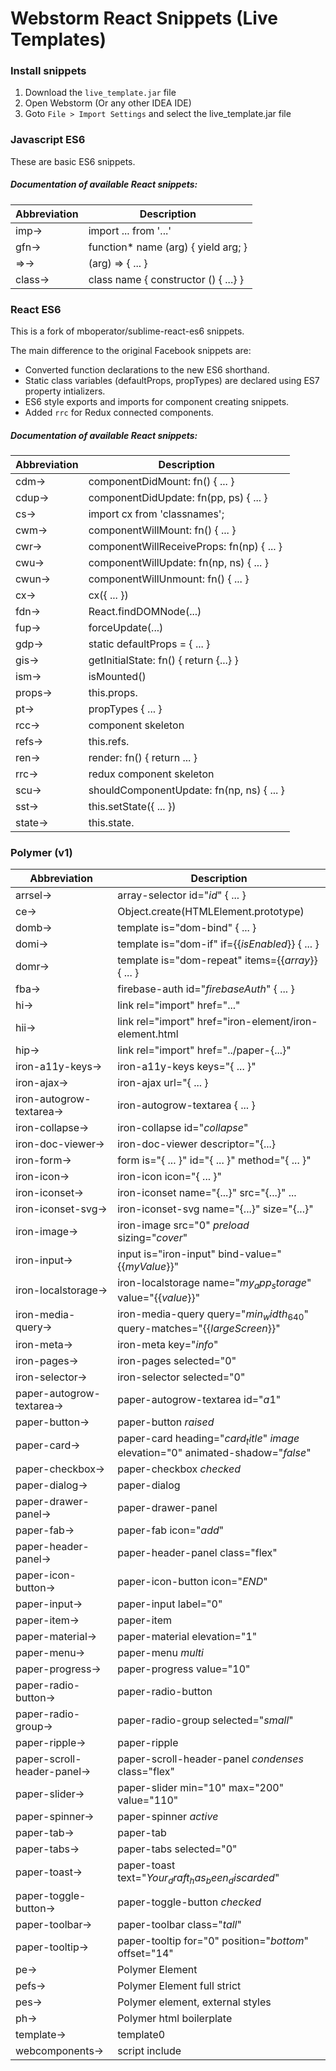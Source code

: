 # Webstorm React Snippets (Live Templates)

### Install snippets

1. Download the `live_template.jar` file
2. Open Webstorm (Or any other IDEA IDE)
3. Goto `File > Import Settings` and select the live_template.jar file

### Javascript ES6

These are basic ES6 snippets.

##### Documentation of available React snippets:

| Abbreviation | Description |
|---|---|
| imp→ | import ... from '...' |
| gfn→  | function* name (arg) { yield arg; } |
| =>→ | (arg) => { ... } |
| class→ | class name { constructor () { ...} } |

### React ES6

This is a fork of mboperator/sublime-react-es6 snippets.

The main difference to the original Facebook snippets are:

- Converted function declarations to the new ES6 shorthand.
- Static class variables (defaultProps, propTypes) are declared using ES7 property intializers.
- ES6 style exports and imports for component creating snippets.
- Added `rrc` for Redux connected components.

##### Documentation of available React snippets:

| Abbreviation | Description |
|---|---|
| cdm→ | componentDidMount: fn() { ... } |
| cdup→ | componentDidUpdate: fn(pp, ps) { ... } |
| cs→ | import cx from 'classnames'; |
| cwm→ | componentWillMount: fn() { ... } |
| cwr→ | componentWillReceiveProps: fn(np) { ... } |
| cwu→ | componentWillUpdate: fn(np, ns) { ... } |
| cwun→ | componentWillUnmount: fn() { ... } |
| cx→ | cx({ ... }) |
| fdn→ | React.findDOMNode(...) |
| fup→ | forceUpdate(...) |
| gdp→ | static defaultProps = { ... } |
| gis→ | getInitialState: fn() { return {...} } |
| ism→ | isMounted() |
| props→ | this.props. |
| pt→ | propTypes { ... } |
| rcc→ | component skeleton |
| refs→ | this.refs. |
| ren→ | render: fn() { return ... } |
| rrc→ | redux component skeleton |
| scu→ | shouldComponentUpdate: fn(np, ns) { ... } |
| sst→ | this.setState({ ... }) |
| state→ | this.state. |


### Polymer (v1)

| Abbreviation | Description |
|---|---|
| arrsel→ | array-selector id="$id$" { ... } |
| ce→ | Object.create(HTMLElement.prototype) |
| domb→ | template is="dom-bind" { ... } |
| domi→ | template is="dom-if" if={{$isEnabled$}} { ... } |
| domr→ | template is="dom-repeat" items={{$array$}} { ... } |
| fba→ | firebase-auth id="$firebaseAuth$" { ... } |
| hi→ | link rel="import" href="..." |
| hii→ | link rel="import" href="iron-element/iron-element.html |
| hip→ | link rel="import" href="../paper-{...}" |
| iron-a11y-keys→ | iron-a11y-keys keys="{ ... }" |
| iron-ajax→ |  iron-ajax url="{ ... } |
| iron-autogrow-textarea→ | iron-autogrow-textarea { ... } |
| iron-collapse→ | iron-collapse id="$collapse$" |
| iron-doc-viewer→ | iron-doc-viewer descriptor="{...} |
| iron-form→ | form is="{ ... }" id="{ ... }" method="{ ... }" |
| iron-icon→ | iron-icon icon="{ ... }" |
| iron-iconset→ | iron-iconset name="{...}" src="{...}" ... |
| iron-iconset-svg→ | iron-iconset-svg name="{...}" size="{...}" |
| iron-image→ | iron-image src="$0$" $preload$ sizing="$cover$" |
| iron-input→ | input is="iron-input" bind-value="{{$myValue$}}" |
| iron-localstorage→ | iron-localstorage name="$my_app_storage$" value="{{$value$}}" |
| iron-media-query→ | iron-media-query query="$min_width_640$" query-matches="{{$largeScreen$}}" |
| iron-meta→ | iron-meta key="$info$" |
| iron-pages→ | iron-pages selected="$0$" |
| iron-selector→ | iron-selector selected="$0$" |
| paper-autogrow-textarea→ | paper-autogrow-textarea id="$a1$" |
| paper-button→ | paper-button $raised$ |
| paper-card→ | paper-card heading="$card_title$" $image$ elevation="$0$" animated-shadow="$false$" |
| paper-checkbox→ | paper-checkbox $checked$ |
| paper-dialog→ | paper-dialog |
| paper-drawer-panel→ | paper-drawer-panel |
| paper-fab→ | paper-fab icon="$add$" |
| paper-header-panel→ | paper-header-panel class="flex" |
| paper-icon-button→ | paper-icon-button icon="$END$" |
| paper-input→ | paper-input label="$0$" |
| paper-item→ | paper-item |
| paper-material→ | paper-material elevation="$1$" |
| paper-menu→ | paper-menu $multi$ |
| paper-progress→ | paper-progress value="$10$" |
| paper-radio-button→ | paper-radio-button |
| paper-radio-group→ | paper-radio-group selected="$small$" |
| paper-ripple→ | paper-ripple |
| paper-scroll-header-panel→ | paper-scroll-header-panel $condenses$ class="flex" |
| paper-slider→ | paper-slider min="$10$" max="$200$" value="$110$" |
| paper-spinner→ | paper-spinner $active$ |
| paper-tab→ | paper-tab |
| paper-tabs→ | paper-tabs selected="$0$" |
| paper-toast→ | paper-toast text="$Your_draft_has_been_discarded$" |
| paper-toggle-button→ | paper-toggle-button $checked$ |
| paper-toolbar→ | paper-toolbar class="$tall$" |
| paper-tooltip→ | paper-tooltip for="$0$" position="$bottom$" offset="$14$" |
| pe→ | Polymer Element |
| pefs→ | Polymer Element full strict |
| pes→ | Polymer element, external styles |
| ph→ | Polymer html boilerplate |
| template→ | template$0$ |
| webcomponents→ | script include |



